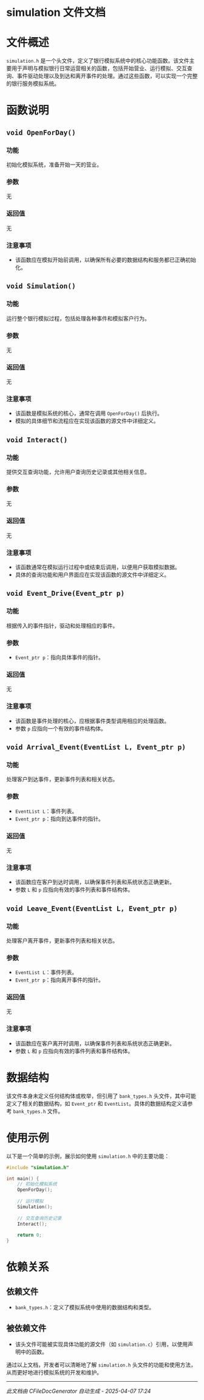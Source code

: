 # simulation 文件文档

# 文件概述

`simulation.h` 是一个头文件，定义了银行模拟系统中的核心功能函数。该文件主要用于声明与模拟银行日常运营相关的函数，包括开始营业、运行模拟、交互查询、事件驱动处理以及到达和离开事件的处理。通过这些函数，可以实现一个完整的银行服务模拟系统。

# 函数说明

## `void OpenForDay()`

### 功能
初始化模拟系统，准备开始一天的营业。

### 参数
无

### 返回值
无

### 注意事项
- 该函数应在模拟开始前调用，以确保所有必要的数据结构和服务都已正确初始化。

## `void Simulation()`

### 功能
运行整个银行模拟过程，包括处理各种事件和模拟客户行为。

### 参数
无

### 返回值
无

### 注意事项
- 该函数是模拟系统的核心，通常在调用 `OpenForDay()` 后执行。
- 模拟的具体细节和流程应在实现该函数的源文件中详细定义。

## `void Interact()`

### 功能
提供交互查询功能，允许用户查询历史记录或其他相关信息。

### 参数
无

### 返回值
无

### 注意事项
- 该函数通常在模拟运行过程中或结束后调用，以便用户获取模拟数据。
- 具体的查询功能和用户界面应在实现该函数的源文件中详细定义。

## `void Event_Drive(Event_ptr p)`

### 功能
根据传入的事件指针，驱动和处理相应的事件。

### 参数
- `Event_ptr p`：指向具体事件的指针。

### 返回值
无

### 注意事项
- 该函数是事件处理的核心，应根据事件类型调用相应的处理函数。
- 参数 `p` 应指向一个有效的事件结构体。

## `void Arrival_Event(EventList L, Event_ptr p)`

### 功能
处理客户到达事件，更新事件列表和相关状态。

### 参数
- `EventList L`：事件列表。
- `Event_ptr p`：指向到达事件的指针。

### 返回值
无

### 注意事项
- 该函数应在客户到达时调用，以确保事件列表和系统状态正确更新。
- 参数 `L` 和 `p` 应指向有效的事件列表和事件结构体。

## `void Leave_Event(EventList L, Event_ptr p)`

### 功能
处理客户离开事件，更新事件列表和相关状态。

### 参数
- `EventList L`：事件列表。
- `Event_ptr p`：指向离开事件的指针。

### 返回值
无

### 注意事项
- 该函数应在客户离开时调用，以确保事件列表和系统状态正确更新。
- 参数 `L` 和 `p` 应指向有效的事件列表和事件结构体。

# 数据结构

该文件本身未定义任何结构体或枚举，但引用了 `bank_types.h` 头文件，其中可能定义了相关的数据结构，如 `Event_ptr` 和 `EventList`。具体的数据结构定义请参考 `bank_types.h` 文件。

# 使用示例

以下是一个简单的示例，展示如何使用 `simulation.h` 中的主要功能：

```c
#include "simulation.h"

int main() {
    // 初始化模拟系统
    OpenForDay();
    
    // 运行模拟
    Simulation();
    
    // 交互查询历史记录
    Interact();
    
    return 0;
}
```

# 依赖关系

## 依赖文件
- `bank_types.h`：定义了模拟系统中使用的数据结构和类型。

## 被依赖文件
- 该头文件可能被实现具体功能的源文件（如 `simulation.c`）引用，以使用声明中的函数。

通过以上文档，开发者可以清晰地了解 `simulation.h` 头文件的功能和使用方法，从而更好地进行模拟系统的开发和维护。

---
*此文档由 CFileDocGenerator 自动生成 - 2025-04-07 17:24*